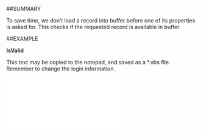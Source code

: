 

##SUMMARY

To save time, we don’t load a record into buffer before one of its properties is asked for. This checks if the requested record is available in buffer


##EXAMPLE

**IsValid**

This text may be copied to the notepad, and saved as a *.vbs file. Remember to change the login information.

![](../../Examples/vbs/SOContact.IsValid.vbs.txt)





